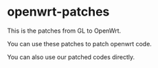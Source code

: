 # openwrt-patches

This is the patches from GL to OpenWrt.

You can use these patches to patch openwrt code.

You can also use our patched codes directly. 
